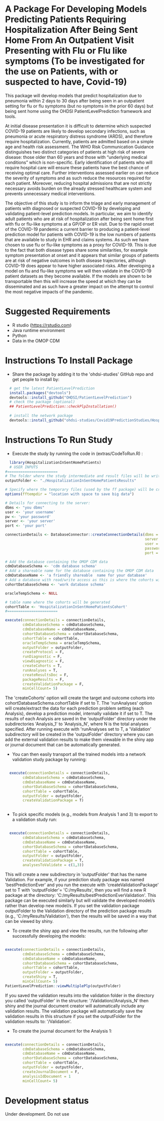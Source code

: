 A Package For Developing Models Predicting Patients Requiring Hospitalization After Being Sent Home From An Outpatient Visit Presenting with Flu or Flu like symptoms (To be investigated for the use on Patients, with or suspected to have, Covid-19)
========================================================

This package will develop models that predict hospitalization due to pneumonia within 2 days to 30 days after being seen in an outpatient setting for flu or flu symptoms (but no symptoms in the prior 60 days) but being sent home using the OHDSI PatientLevelPrediction framework and tools.

At initial disease presentation it is difficult to determine which suspected COVID-19 patients are likely to develop secondary infections, such as pneumonia or acute respiratory distress syndrome (ARDS), and therefore require hospitalization. Currently, patients are admitted based on a simple age and health risk assessment. The WHO Risk Communication Guidance distinguishes two distinct categories of patients at high risk of severe disease: those older than 60 years and those with “underlying medical conditions” which is non-specific. Early identification of patients who will require hospital care will ensure these patients have the best chance of receiving optimal care. Further interventions assessed earlier on can reduce the severity of symptoms and as such reduce the resources required for each patient. Moreover, reducing hospital admissions that are not strictly necessary avoids burden on the already stressed healthcare system and prevents unnecessary medical interventions.

The objective of this study is to inform the triage and early management of patients with diagnosed or suspected COVID-19 by developing and validating patient-level prediction models. In particular, we aim to identify adult patients who are at risk of hospitalization after being sent home first with flu or flu-like symptoms at a GP/OP or ER visit. Due to the rapid onset of the COVID-19 pandemic a current barrier to producing a patient-level prediction model for patients with COVID-19 is the low numbers of patients that are available to study in EHR and claims systems. As such we have chosen to use flu or flu-like symptoms as a proxy for COVID-19. This is due to the fact that both disease types share some similarities, for example symptom presentation at onset and it appears that similar groups of patients are at risk of negative outcomes in both disease trajectories, although COVID-19 does appear to have higher associated risks. After developing a model on flu and flu-like symptoms we will then validate in the COVID-19 patient datasets as they become available. If the models are shown to be transportable then this will increase the speed at which they can be disseminated and as such have a greater impact on the attempt to control the most negative impacts of the pandemic.


Suggested Requirements
===================
- R studio (https://rstudio.com)
- Java runtime environment
- Python
- Data in the OMOP CDM

Instructions To Install Package
===================

- Share the package by adding it to the 'ohdsi-studies' GitHub repo and get people to install by:
```r
  # get the latest PatientLevelPrediction
  install.packages("devtools")
  devtools::install_github("OHDSI/PatientLevelPrediction")
  # check the package (optional)
  ## PatientLevelPrediction::checkPlpInstallation()
  
  # install the network package
  devtools::install_github("ohdsi-studies/Covid19PredictionStudies/HospitalizationInSentHomePatients")
```


Instructions To Run Study
===================
- Execute the study by running the code in (extras/CodeToRun.R) :
```r
  library(HospitalizationInSentHomePatients)
  # USER INPUTS
#=======================
# The folder where the study intermediate and result files will be written:
outputFolder <- "./HospitalizationInSentHomePatientsResults"

# Specify where the temporary files (used by the ff package) will be created:
options(fftempdir = "location with space to save big data")

# Details for connecting to the server:
dbms <- "you dbms"
user <- 'your username'
pw <- 'your password'
server <- 'your server'
port <- 'your port'

connectionDetails <- DatabaseConnector::createConnectionDetails(dbms = dbms,
                                                                server = server,
                                                                user = user,
                                                                password = pw,
                                                                port = port)

# Add the database containing the OMOP CDM data
cdmDatabaseSchema <- 'cdm database schema'
# Add a shareable name for the database containing the OMOP CDM data
cdmDatabaseName <- 'a friendly shareable  name for your database'
# Add a database with read/write access as this is where the cohorts will be generated
cohortDatabaseSchema <- 'work database schema'

oracleTempSchema <- NULL

# table name where the cohorts will be generated
cohortTable <- 'HospitalizationInSentHomePatientsCohort'
#=======================

execute(connectionDetails = connectionDetails,
        cdmDatabaseSchema = cdmDatabaseSchema,
		cdmDatabaseName = cdmDatabaseName,
        cohortDatabaseSchema = cohortDatabaseSchema,
        cohortTable = cohortTable,
        oracleTempSchema = oracleTempSchema,
        outputFolder = outputFolder,
        createProtocol = F,
        runDiagnostic = F,
        viewDiagnostic = F,
        createCohorts = T,
        runAnalyses = T,
        createResultsDoc = F,
        packageResults = F,
        createValidationPackage = F,
        minCellCount= 5)
```

The 'createCohorts' option will create the target and outcome cohorts into cohortDatabaseSchema.cohortTable if set to T.  The 'runAnalyses' option will create/extract the data for each prediction problem setting (each Analysis), develop a prediction model, internally validate it if set to T.  The results of each Analysis are saved in the 'outputFolder' directory under the subdirectories 'Analysis_1' to 'Analysis_N', where N is the total analyses specified.  After running execute with 'runAnalyses set to T, a 'Validation' subdirectory will be created in the 'outputFolder' directory where you can add the external validation results to make them viewable in the shiny app or journal document that can be automatically generated.


- You can then easily transport all the trained models into a network validation study package by running:
```r
  
  execute(connectionDetails = connectionDetails,
        cdmDatabaseSchema = cdmDatabaseSchema,
		cdmDatabaseName = cdmDatabaseName,
        cohortDatabaseSchema = cohortDatabaseSchema,
        cohortTable = cohortTable,
        outputFolder = outputFolder,
        createValidationPackage = T)
  

```

- To pick specific models (e.g., models from Analysis 1 and 3) to export to a validation study run:
```r
  
  execute(connectionDetails = connectionDetails,
        cdmDatabaseSchema = cdmDatabaseSchema,
		cdmDatabaseName = cdmDatabaseName,
        cohortDatabaseSchema = cohortDatabaseSchema,
        cohortTable = cohortTable,
        outputFolder = outputFolder,
        createValidationPackage = T, 
        analysesToValidate = c(1,3))
```  
This will create a new subdirectory in 'outputFolder' that has the name <yourPredictionStudy>Validation.  For example, if your prediction study package was named 'bestPredictionEver' and you run the execute with 'createValidationPackage' set to T with 'outputFolder'= 'C:/myResults', then you will find a new R package at the directory: 'C:/myResults/bestPredictionEverValidation'.  This package can be executed similarly but will validate the developed model/s rather than develop new model/s.  If you set the validation package outputFolder to the Validation directory of the prediction package results (e.g., 'C:/myResults/Validation'), then the results will be saved in a way that can be viewed by shiny.


- To create the shiny app and view the results, run the following after successfully developing the models:
```r
  
execute(connectionDetails = connectionDetails,
        cdmDatabaseSchema = cdmDatabaseSchema,
		cdmDatabaseName = cdmDatabaseName,
        cohortDatabaseSchema = cohortDatabaseSchema,
        cohortTable = cohortTable,
        outputFolder = outputFolder,
        createShiny = T,
        minCellCount= 5)
PatientLevelPrediction::viewMultiplePlp(outputFolder)

```

If you saved the validation results into the validation folder in the directory you called 'outputFolder' in the structure: '<outputFolder>/Validation/<newDatabaseName>/Analysis_N' then shiny and the journal document creator will automatically include any validation results.  The validation package will automatically save the validation results in this structure if you set the outputFolder for the validation results to: '<outputFolder>/Validation'.

- To create the journal document for the Analysis 1:
```r
  
execute(connectionDetails = connectionDetails,
        cdmDatabaseSchema = cdmDatabaseSchema,
		cdmDatabaseName = cdmDatabaseName,
        cohortDatabaseSchema = cohortDatabaseSchema,
        cohortTable = cohortTable,
        outputFolder = outputFolder,
        createJournalDocument = F,
        analysisIdDocument = 1
        minCellCount= 5)

```



# Development status
Under development. Do not use
